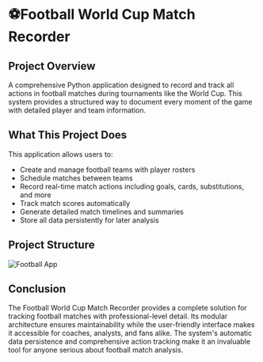 # ⚽Football World Cup Match Recorder

## Project Overview

A comprehensive Python application designed to record and track all actions in football matches during tournaments like the World Cup. This system provides a structured way to document every moment of the game with detailed player and team information.

## What This Project Does

This application allows users to:
- Create and manage football teams with player rosters
- Schedule matches between teams
- Record real-time match actions including goals, cards, substitutions, and more
- Track match scores automatically
- Generate detailed match timelines and summaries
- Store all data persistently for later analysis

## Project Structure

![Football App](./assets/project-structure.png)


## Conclusion

The Football World Cup Match Recorder provides a complete solution for tracking football matches with professional-level detail. Its modular architecture ensures maintainability while the user-friendly interface makes it accessible for coaches, analysts, and fans alike. The system's automatic data persistence and comprehensive action tracking make it an invaluable tool for anyone serious about football match analysis.
